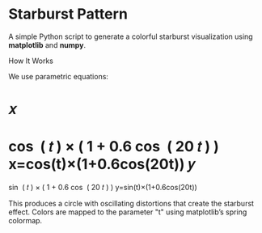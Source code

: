 # Starburst Pattern

A simple Python script to generate a colorful starburst visualization using **matplotlib** and **numpy**.

How It Works

We use parametric equations:

𝑥
=
cos
⁡
(
𝑡
)
×
(
1
+
0.6
cos
⁡
(
20
𝑡
)
)
x=cos(t)×(1+0.6cos(20t))
𝑦
=
sin
⁡
(
𝑡
)
×
(
1
+
0.6
cos
⁡
(
20
𝑡
)
)
y=sin(t)×(1+0.6cos(20t))

This produces a circle with oscillating distortions that create the starburst effect.
Colors are mapped to the parameter "t" using matplotlib’s spring colormap.
